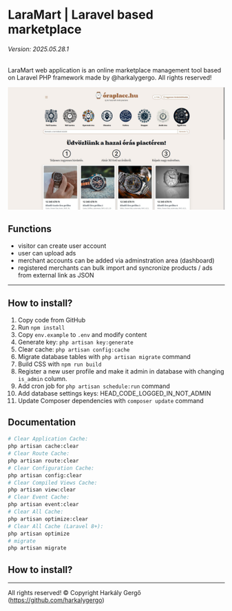 # LaraMart | Laravel based marketplace

###### Version: 2025.05.28.1

LaraMart web application is an online marketplace management tool based on Laravel PHP framework made by @harkalygergo. All rights reserved!

![Óraplacc.hu](/_LaraMart/oraplacc.jpg?raw=true "Óraplacc.hu")


## Functions

- visitor can create user account
- user can upload ads
- merchant accounts can be added via adminstration area (dashboard)
- registered merchants can bulk import and syncronize products / ads from external link as JSON

---

## How to install?

1. Copy code from GitHub
2. Run `npm install`
3. Copy `env.example` to `.env` and modify content
4. Generate key: `php artisan key:generate`
5. Clear cache: `php artisan config:cache`
6. Migrate database tables with `php artisan migrate` command
7. Build CSS with `npm run build`
7. Register a new user profile and make it admin in database with changing `is_admin` column.
8. Add cron job for `php artisan schedule:run` command
9. Add database settings keys: HEAD_CODE_LOGGED_IN_NOT_ADMIN
10. Update Composer dependencies with `composer update` command

## Documentation

```bash
# Clear Application Cache:  
php artisan cache:clear
# Clear Route Cache:  
php artisan route:clear
# Clear Configuration Cache:  
php artisan config:clear
# Clear Compiled Views Cache:  
php artisan view:clear
# Clear Event Cache:  
php artisan event:clear
# Clear All Cache:
php artisan optimize:clear
# Clear All Cache (Laravel 8+):
php artisan optimize
# migrate
php artisan migrate
```

## How to install?

---

All rights reserved! &copy; Copyright Harkály Gergő (https://github.com/harkalygergo)
